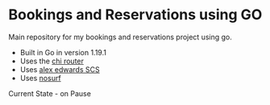# Bookings and Reservations using GO

Main repository for my bookings and reservations project using go. 

- Built in Go in version 1.19.1
- Uses the [chi router](github.com/go-chi/chi)
- Uses [alex edwards SCS](github.com/alexedwards/scs/v2)
- Uses [nosurf](github.com/justinas/nosurf)


Current State - on Pause
